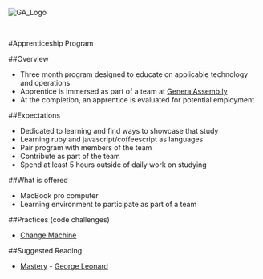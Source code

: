 ![GA_Logo](https://raw.github.com/generalassembly/ga-ruby-on-rails-for-devs/master/images/ga.png)

<br/>

#Apprenticeship Program

##Overview

- Three month program designed to educate on applicable technology and operations
- Apprentice is immersed as part of a team at [GeneralAssemb.ly](http://generalassemb.ly)
- At the completion, an apprentice is evaluated for potential employment

##Expectations

- Dedicated to learning and find ways to showcase that study
- Learning ruby and javascript/coffeescript as languages
- Pair program with members of the team
- Contribute as part of the team
- Spend at least 5 hours outside of daily work on studying

##What is offered

- MacBook pro computer
- Learning environment to participate as part of a team

##Practices (code challenges)

- [Change Machine](https://github.com/generalassembly/apprenticeship/blob/master/code-challenges/change-machine.md)

##Suggested Reading

- [Mastery](http://www.scribd.com/doc/257928/-Mastery-by-George-Leonard) - [George Leonard](http://en.wikipedia.org/wiki/George_Leonard)

